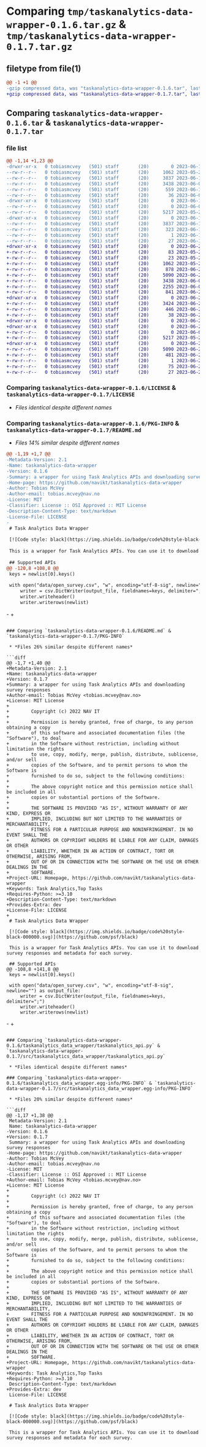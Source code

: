 # Comparing `tmp/taskanalytics-data-wrapper-0.1.6.tar.gz` & `tmp/taskanalytics-data-wrapper-0.1.7.tar.gz`

## filetype from file(1)

```diff
@@ -1 +1 @@
-gzip compressed data, was "taskanalytics-data-wrapper-0.1.6.tar", last modified: Tue Jun 13 13:21:54 2023, max compression
+gzip compressed data, was "taskanalytics-data-wrapper-0.1.7.tar", last modified: Thu Jun 22 06:45:13 2023, max compression
```

## Comparing `taskanalytics-data-wrapper-0.1.6.tar` & `taskanalytics-data-wrapper-0.1.7.tar`

### file list

```diff
@@ -1,14 +1,23 @@
-drwxr-xr-x   0 tobiasmcvey   (501) staff       (20)        0 2023-06-13 13:21:54.562163 taskanalytics-data-wrapper-0.1.6/
--rw-r--r--   0 tobiasmcvey   (501) staff       (20)     1062 2023-05-21 17:59:37.000000 taskanalytics-data-wrapper-0.1.6/LICENSE
--rw-r--r--   0 tobiasmcvey   (501) staff       (20)     3837 2023-06-13 13:21:54.562317 taskanalytics-data-wrapper-0.1.6/PKG-INFO
--rw-r--r--   0 tobiasmcvey   (501) staff       (20)     3438 2023-06-02 19:20:01.000000 taskanalytics-data-wrapper-0.1.6/README.md
--rw-r--r--   0 tobiasmcvey   (501) staff       (20)      559 2023-06-13 13:21:54.563893 taskanalytics-data-wrapper-0.1.6/setup.cfg
--rw-r--r--   0 tobiasmcvey   (501) staff       (20)       36 2023-06-02 19:20:43.000000 taskanalytics-data-wrapper-0.1.6/setup.py
-drwxr-xr-x   0 tobiasmcvey   (501) staff       (20)        0 2023-06-13 13:21:54.558067 taskanalytics-data-wrapper-0.1.6/taskanalytics_data_wrapper/
--rw-r--r--   0 tobiasmcvey   (501) staff       (20)        0 2023-06-02 19:20:43.000000 taskanalytics-data-wrapper-0.1.6/taskanalytics_data_wrapper/__init__.py
--rw-r--r--   0 tobiasmcvey   (501) staff       (20)     5217 2023-05-21 17:59:37.000000 taskanalytics-data-wrapper-0.1.6/taskanalytics_data_wrapper/taskanalytics_api.py
-drwxr-xr-x   0 tobiasmcvey   (501) staff       (20)        0 2023-06-13 13:21:54.561502 taskanalytics-data-wrapper-0.1.6/taskanalytics_data_wrapper.egg-info/
--rw-r--r--   0 tobiasmcvey   (501) staff       (20)     3837 2023-06-13 13:21:54.000000 taskanalytics-data-wrapper-0.1.6/taskanalytics_data_wrapper.egg-info/PKG-INFO
--rw-r--r--   0 tobiasmcvey   (501) staff       (20)      323 2023-06-13 13:21:54.000000 taskanalytics-data-wrapper-0.1.6/taskanalytics_data_wrapper.egg-info/SOURCES.txt
--rw-r--r--   0 tobiasmcvey   (501) staff       (20)        1 2023-06-13 13:21:54.000000 taskanalytics-data-wrapper-0.1.6/taskanalytics_data_wrapper.egg-info/dependency_links.txt
--rw-r--r--   0 tobiasmcvey   (501) staff       (20)       27 2023-06-13 13:21:54.000000 taskanalytics-data-wrapper-0.1.6/taskanalytics_data_wrapper.egg-info/top_level.txt
+drwxr-xr-x   0 tobiasmcvey   (501) staff       (20)        0 2023-06-22 06:45:13.892774 taskanalytics-data-wrapper-0.1.7/
+-rw-r--r--   0 tobiasmcvey   (501) staff       (20)       83 2023-05-21 20:49:56.000000 taskanalytics-data-wrapper-0.1.7/.gitignore
+-rw-r--r--   0 tobiasmcvey   (501) staff       (20)       23 2023-05-21 17:59:37.000000 taskanalytics-data-wrapper-0.1.7/CODEOWNERS
+-rw-r--r--   0 tobiasmcvey   (501) staff       (20)     1062 2023-05-21 17:59:37.000000 taskanalytics-data-wrapper-0.1.7/LICENSE
+-rw-r--r--   0 tobiasmcvey   (501) staff       (20)      878 2023-06-22 06:42:11.000000 taskanalytics-data-wrapper-0.1.7/Makefile
+-rw-r--r--   0 tobiasmcvey   (501) staff       (20)     5090 2023-06-22 06:45:13.892149 taskanalytics-data-wrapper-0.1.7/PKG-INFO
+-rw-r--r--   0 tobiasmcvey   (501) staff       (20)     3438 2023-06-02 19:20:01.000000 taskanalytics-data-wrapper-0.1.7/README.md
+-rw-r--r--   0 tobiasmcvey   (501) staff       (20)     2255 2023-06-02 19:20:43.000000 taskanalytics-data-wrapper-0.1.7/example.py
+-rw-r--r--   0 tobiasmcvey   (501) staff       (20)      841 2023-06-22 06:43:02.000000 taskanalytics-data-wrapper-0.1.7/pyproject.toml
+drwxr-xr-x   0 tobiasmcvey   (501) staff       (20)        0 2023-06-22 06:45:13.864786 taskanalytics-data-wrapper-0.1.7/requirements/
+-rw-r--r--   0 tobiasmcvey   (501) staff       (20)     3424 2023-06-22 06:44:13.000000 taskanalytics-data-wrapper-0.1.7/requirements/dev.txt
+-rw-r--r--   0 tobiasmcvey   (501) staff       (20)      446 2023-06-22 06:43:53.000000 taskanalytics-data-wrapper-0.1.7/requirements/main.txt
+-rw-r--r--   0 tobiasmcvey   (501) staff       (20)       38 2023-06-22 06:45:13.892905 taskanalytics-data-wrapper-0.1.7/setup.cfg
+drwxr-xr-x   0 tobiasmcvey   (501) staff       (20)        0 2023-06-22 06:45:13.835986 taskanalytics-data-wrapper-0.1.7/src/
+drwxr-xr-x   0 tobiasmcvey   (501) staff       (20)        0 2023-06-22 06:45:13.876939 taskanalytics-data-wrapper-0.1.7/src/taskanalytics_data_wrapper/
+-rw-r--r--   0 tobiasmcvey   (501) staff       (20)        0 2023-06-02 19:20:43.000000 taskanalytics-data-wrapper-0.1.7/src/taskanalytics_data_wrapper/__init__.py
+-rw-r--r--   0 tobiasmcvey   (501) staff       (20)     5217 2023-05-21 17:59:37.000000 taskanalytics-data-wrapper-0.1.7/src/taskanalytics_data_wrapper/taskanalytics_api.py
+drwxr-xr-x   0 tobiasmcvey   (501) staff       (20)        0 2023-06-22 06:45:13.890963 taskanalytics-data-wrapper-0.1.7/src/taskanalytics_data_wrapper.egg-info/
+-rw-r--r--   0 tobiasmcvey   (501) staff       (20)     5090 2023-06-22 06:45:13.000000 taskanalytics-data-wrapper-0.1.7/src/taskanalytics_data_wrapper.egg-info/PKG-INFO
+-rw-r--r--   0 tobiasmcvey   (501) staff       (20)      481 2023-06-22 06:45:13.000000 taskanalytics-data-wrapper-0.1.7/src/taskanalytics_data_wrapper.egg-info/SOURCES.txt
+-rw-r--r--   0 tobiasmcvey   (501) staff       (20)        1 2023-06-22 06:45:13.000000 taskanalytics-data-wrapper-0.1.7/src/taskanalytics_data_wrapper.egg-info/dependency_links.txt
+-rw-r--r--   0 tobiasmcvey   (501) staff       (20)       75 2023-06-22 06:45:13.000000 taskanalytics-data-wrapper-0.1.7/src/taskanalytics_data_wrapper.egg-info/requires.txt
+-rw-r--r--   0 tobiasmcvey   (501) staff       (20)       27 2023-06-22 06:45:13.000000 taskanalytics-data-wrapper-0.1.7/src/taskanalytics_data_wrapper.egg-info/top_level.txt
```

### Comparing `taskanalytics-data-wrapper-0.1.6/LICENSE` & `taskanalytics-data-wrapper-0.1.7/LICENSE`

 * *Files identical despite different names*

### Comparing `taskanalytics-data-wrapper-0.1.6/PKG-INFO` & `taskanalytics-data-wrapper-0.1.7/README.md`

 * *Files 14% similar despite different names*

```diff
@@ -1,19 +1,7 @@
-Metadata-Version: 2.1
-Name: taskanalytics-data-wrapper
-Version: 0.1.6
-Summary: a wrapper for using Task Analytics APIs and downloading survey responses
-Home-page: https://github.com/navikt/taskanalytics-data-wrapper
-Author: Tobias McVey
-Author-email: tobias.mcvey@nav.no
-License: MIT
-Classifier: License :: OSI Approved :: MIT License
-Description-Content-Type: text/markdown
-License-File: LICENSE
-
 # Task Analytics Data Wrapper
 
 [![Code style: black](https://img.shields.io/badge/code%20style-black-000000.svg)](https://github.com/psf/black)
 
 This is a wrapper for Task Analytics APIs. You can use it to download survey responses and metadata for each survey.
 
 ## Supported APIs
@@ -120,8 +108,8 @@
 keys = newlist[0].keys()
 
 with open("data/open_survey.csv", "w", encoding="utf-8-sig", newline="") as output_file:
     writer = csv.DictWriter(output_file, fieldnames=keys, delimiter=";")
     writer.writeheader()
     writer.writerows(newlist)
 ```
-</details>
+</details>
```

### Comparing `taskanalytics-data-wrapper-0.1.6/README.md` & `taskanalytics-data-wrapper-0.1.7/PKG-INFO`

 * *Files 26% similar despite different names*

```diff
@@ -1,7 +1,40 @@
+Metadata-Version: 2.1
+Name: taskanalytics-data-wrapper
+Version: 0.1.7
+Summary: a wrapper for using Task Analytics APIs and downloading survey responses
+Author-email: Tobias McVey <tobias.mcvey@nav.no>
+License: MIT License
+        
+        Copyright (c) 2022 NAV IT
+        
+        Permission is hereby granted, free of charge, to any person obtaining a copy
+        of this software and associated documentation files (the "Software"), to deal
+        in the Software without restriction, including without limitation the rights
+        to use, copy, modify, merge, publish, distribute, sublicense, and/or sell
+        copies of the Software, and to permit persons to whom the Software is
+        furnished to do so, subject to the following conditions:
+        
+        The above copyright notice and this permission notice shall be included in all
+        copies or substantial portions of the Software.
+        
+        THE SOFTWARE IS PROVIDED "AS IS", WITHOUT WARRANTY OF ANY KIND, EXPRESS OR
+        IMPLIED, INCLUDING BUT NOT LIMITED TO THE WARRANTIES OF MERCHANTABILITY,
+        FITNESS FOR A PARTICULAR PURPOSE AND NONINFRINGEMENT. IN NO EVENT SHALL THE
+        AUTHORS OR COPYRIGHT HOLDERS BE LIABLE FOR ANY CLAIM, DAMAGES OR OTHER
+        LIABILITY, WHETHER IN AN ACTION OF CONTRACT, TORT OR OTHERWISE, ARISING FROM,
+        OUT OF OR IN CONNECTION WITH THE SOFTWARE OR THE USE OR OTHER DEALINGS IN THE
+        SOFTWARE.
+Project-URL: Homepage, https://github.com/navikt/taskanalytics-data-wrapper
+Keywords: Task Analytics,Top Tasks
+Requires-Python: >=3.10
+Description-Content-Type: text/markdown
+Provides-Extra: dev
+License-File: LICENSE
+
 # Task Analytics Data Wrapper
 
 [![Code style: black](https://img.shields.io/badge/code%20style-black-000000.svg)](https://github.com/psf/black)
 
 This is a wrapper for Task Analytics APIs. You can use it to download survey responses and metadata for each survey.
 
 ## Supported APIs
@@ -108,8 +141,8 @@
 keys = newlist[0].keys()
 
 with open("data/open_survey.csv", "w", encoding="utf-8-sig", newline="") as output_file:
     writer = csv.DictWriter(output_file, fieldnames=keys, delimiter=";")
     writer.writeheader()
     writer.writerows(newlist)
 ```
-</details>
+</details>
```

### Comparing `taskanalytics-data-wrapper-0.1.6/taskanalytics_data_wrapper/taskanalytics_api.py` & `taskanalytics-data-wrapper-0.1.7/src/taskanalytics_data_wrapper/taskanalytics_api.py`

 * *Files identical despite different names*

### Comparing `taskanalytics-data-wrapper-0.1.6/taskanalytics_data_wrapper.egg-info/PKG-INFO` & `taskanalytics-data-wrapper-0.1.7/src/taskanalytics_data_wrapper.egg-info/PKG-INFO`

 * *Files 20% similar despite different names*

```diff
@@ -1,17 +1,38 @@
 Metadata-Version: 2.1
 Name: taskanalytics-data-wrapper
-Version: 0.1.6
+Version: 0.1.7
 Summary: a wrapper for using Task Analytics APIs and downloading survey responses
-Home-page: https://github.com/navikt/taskanalytics-data-wrapper
-Author: Tobias McVey
-Author-email: tobias.mcvey@nav.no
-License: MIT
-Classifier: License :: OSI Approved :: MIT License
+Author-email: Tobias McVey <tobias.mcvey@nav.no>
+License: MIT License
+        
+        Copyright (c) 2022 NAV IT
+        
+        Permission is hereby granted, free of charge, to any person obtaining a copy
+        of this software and associated documentation files (the "Software"), to deal
+        in the Software without restriction, including without limitation the rights
+        to use, copy, modify, merge, publish, distribute, sublicense, and/or sell
+        copies of the Software, and to permit persons to whom the Software is
+        furnished to do so, subject to the following conditions:
+        
+        The above copyright notice and this permission notice shall be included in all
+        copies or substantial portions of the Software.
+        
+        THE SOFTWARE IS PROVIDED "AS IS", WITHOUT WARRANTY OF ANY KIND, EXPRESS OR
+        IMPLIED, INCLUDING BUT NOT LIMITED TO THE WARRANTIES OF MERCHANTABILITY,
+        FITNESS FOR A PARTICULAR PURPOSE AND NONINFRINGEMENT. IN NO EVENT SHALL THE
+        AUTHORS OR COPYRIGHT HOLDERS BE LIABLE FOR ANY CLAIM, DAMAGES OR OTHER
+        LIABILITY, WHETHER IN AN ACTION OF CONTRACT, TORT OR OTHERWISE, ARISING FROM,
+        OUT OF OR IN CONNECTION WITH THE SOFTWARE OR THE USE OR OTHER DEALINGS IN THE
+        SOFTWARE.
+Project-URL: Homepage, https://github.com/navikt/taskanalytics-data-wrapper
+Keywords: Task Analytics,Top Tasks
+Requires-Python: >=3.10
 Description-Content-Type: text/markdown
+Provides-Extra: dev
 License-File: LICENSE
 
 # Task Analytics Data Wrapper
 
 [![Code style: black](https://img.shields.io/badge/code%20style-black-000000.svg)](https://github.com/psf/black)
 
 This is a wrapper for Task Analytics APIs. You can use it to download survey responses and metadata for each survey.
```

